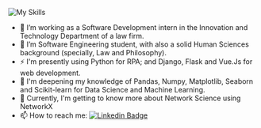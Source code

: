![My Skills](https://skillicons.dev/icons?i=py,django,flask,matlab,sklearn,regex,cs,dotnet,js,vue,vuetify,angular,html,css,sqlite,mysql,aws,vscode,postman,github,notion)

- 🔭 I’m working as a Software Development intern in the Innovation and Technology Department of a law firm.
- 🌱 I’m Software Engineering student, with also a solid Human Sciences background (specially, Law and Philosophy).
- ⚡ I'm presently using Python for RPA; and Django, Flask and Vue.Js for web development.
- 👯 I'm deepening my knowledge of Pandas, Numpy, Matplotlib, Seaborn and Scikit-learn for Data Science and Machine Learning.
- 🤔 Currently, I'm getting to know more about Network Science using NetworkX
- 📫 How to reach me: [![Linkedin Badge](https://img.shields.io/badge/-Lugan-blue?style=flat&logo=Linkedin&logoColor=white)](https://www.linkedin.com/in/lugan-thierry/)


<!--
**LuganThierry/LuganThierry** is a ✨ _special_ ✨ repository because its `README.md` (this file) appears on your GitHub profile.

Here are some ideas to get you started:

- 👯 I’m looking to collaborate on ...
- 🤔 I’m looking for help with ...
- 💬 Ask me about ...
- 📫 How to reach me: ...
- 😄 Pronouns: ...
- ⚡ Fun fact: ...
-->
